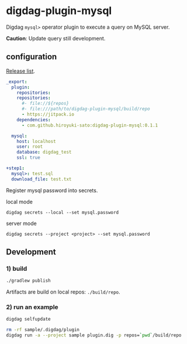 # digdag-plugin-mysql

Digdag `mysql>` operator plugin to execute a query on MySQL server.

**Caution**: Update query still development.

## configuration

[Release list](https://github.com/hiroyuki-sato/digdag-plugin-mysql/releases).

```yaml
_export:
  plugin:
    repositories:
    repositories:
      #- file://${repos}
      #- file:///path/to/digdag-plugin-mysql/build/repo
      - https://jitpack.io
    dependencies:
      - com.github.hiroyuki-sato:digdag-plugin-mysql:0.1.1

  mysql:
    host: localhost
    user: root
    database: digdag_test
    ssl: true

+step1:
  mysql>: test.sql
  download_file: test.txt
```

Register mysql password into secrets.

local mode 

```
digdag secrets --local --set mysql.password
```

server mode 

```
digdag secrets --project <project> --set mysql.password
```


## Development

### 1) build

```sh
./gradlew publish
```

Artifacts are build on local repos: `./build/repo`.

### 2) run an example

```sh
digdag selfupdate

rm -rf sample/.digdag/plugin 
digdag run -a --project sample plugin.dig -p repos=`pwd`/build/repo
```
